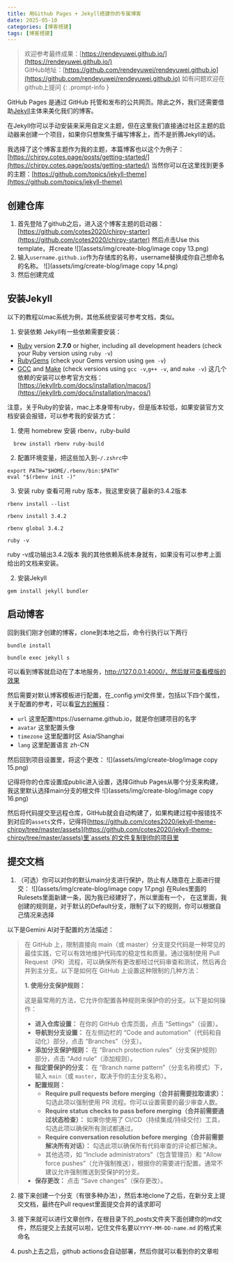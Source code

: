 ```yaml
---
title: 用Github Pages + Jekyll搭建你的专属博客
date: 2025-05-10
categories: [博客搭建]
tags: [博客搭建]
---
```


> 欢迎参考最终成果：[https://rendeyuwei.github.io/](https://rendeyuwei.github.io/)  
> GitHub地址：[https://github.com/rendeyuwei/rendeyuwei.github.io](https://github.com/rendeyuwei/rendeyuwei.github.io) 如有问题欢迎在github上提问
{: .prompt-info }

GitHub Pages 是通过 GitHub 托管和发布的公共网页。除此之外，我们还需要借助[Jekyll](https://jekyllrb.com/)主体来美化我们的博客。

在Jekyll你可以手动安装来采用自定义主题，但在这里我们直接通过社区主题的启动器来创建一个项目，如果你只想聚焦于编写博客上，而不是折腾Jekyll的话。

我选择了这个博客主题作为我的主题，本篇博客也以这个为例子：[https://chirpy.cotes.page/posts/getting-started/](https://chirpy.cotes.page/posts/getting-started/)
当然你可以在这里找到更多的主题：[https://github.com/topics/jekyll-theme](https://github.com/topics/jekyll-theme)

## 创建仓库
1. 首先登陆了github之后，进入这个博客主题的启动器：[https://github.com/cotes2020/chirpy-starter](https://github.com/cotes2020/chirpy-starter) 然后点击Use this template，并create
![](assets/img/create-blog/image copy 13.png)
1. 输入`username.github.io`作为存储库的名称，username替换成你自己想命名的名称。
![](assets/img/create-blog/image copy 14.png)
1. 然后创建完成

## 安装Jekyll
以下的教程以mac系统为例，其他系统安装可参考文档，类似。
1. 安装依赖
Jekyll有一些依赖需要安装：
- [Ruby](https://www.ruby-lang.org/en/downloads/) version **2.7.0** or higher, including all development headers (check your Ruby version using `ruby -v`)
- [RubyGems](https://rubygems.org/pages/download) (check your Gems version using `gem -v`)
- [GCC](https://gcc.gnu.org/install/) and [Make](https://www.gnu.org/software/make/) (check versions using `gcc -v`,`g++ -v`, and `make -v`)
这几个依赖的安装可以参考官方文档：[https://jekyllrb.com/docs/installation/macos/](https://jekyllrb.com/docs/installation/macos/)

注意，关于Ruby的安装，mac上本身带有ruby，但是版本较低，如果安装官方文档安装会报错，可以参考我的安装方式：
1. 使用 homebrew 安装 rbenv，ruby-build
```
  brew install rbenv ruby-build
```
2. 配置环境变量，把这些加入到`~/.zshrc`中
```
export PATH="$HOME/.rbenv/bin:$PATH" 
eval "$(rbenv init -)"
```
 3. 安装 ruby
查看可用 ruby 版本，我这里安装了最新的3.4.2版本
```
rbenv install --list

rbenv install 3.4.2

rbenv global 3.4.2

ruby -v
```
ruby -v成功输出3.4.2版本
我的其他依赖系统本身就有，如果没有可以参考上面给出的文档来安装。

2. 安装Jekyll
```
gem install jekyll bundler
```

## 启动博客
回到我们刚才创建的博客，clone到本地之后，命令行执行以下两行
```
bundle install

bundle exec jekyll s
```
可以看到博客就启动在了本地服务，http://127.0.0.1:4000/，然后就可查看模版的效果

然后需要对默认博客模板进行配置，在_config.yml文件里，包括以下四个属性，关于配置的参考，可以看[官方的解释](https://chirpy.cotes.page/posts/getting-started/)：
- `url` 这里配置https://username.github.io，就是你创建项目的名字
- `avatar` 这里配置头像
- `timezone` 这里配置时区 Asia/Shanghai
- `lang` 这里配置语言 zh-CN

然后回到项目设置里，将这个更改：
![](assets/img/create-blog/image copy 15.png)

记得将你的仓库设置成public进入设置，选择Github Pages从哪个分支来构建，我这里默认选择main分支的根文件
![](assets/img/create-blog/image copy 16.png)

然后将代码提交至远程仓库，GitHub就会自动构建了，如果构建过程中报错找不到对应的`assets`文件，记得将[https://github.com/cotes2020/jekyll-theme-chirpy/tree/master/assets](https://github.com/cotes2020/jekyll-theme-chirpy/tree/master/assets)里`assets`的文件复制到你的项目里

## 提交文档
1. （可选）你可以对你的默认main分支进行保护，防止有人随意在上面进行提交：
![](assets/img/create-blog/image copy 17.png)
在Rules里面的Rulesets里面新建一条，因为我已经建好了，所以里面有一个，
在这里面，我创建的规则是，对于默认的Default分支，限制了以下的规则，你可以根据自己情况来选择

以下是Gemini AI对于配置的方法描述：
> 在 GitHub 上，限制直接向 main（或 master）分支提交代码是一种常见的最佳实践，它可以有效地维护代码库的稳定性和质量。通过强制使用 Pull Request（PR）流程，可以确保所有更改都经过代码审查和测试，然后再合并到主分支。以下是如何在 GitHub 上设置这种限制的几种方法：
> 
> **1. 使用分支保护规则：**
> 
> 这是最常用的方法，它允许你配置各种规则来保护你的分支。以下是如何操作：
> 
> - **进入仓库设置：** 在你的 GitHub 仓库页面，点击 “Settings”（设置）。
> - **导航到分支设置：** 在左侧边栏的 “Code and automation”（代码和自动化）部分，点击 “Branches”（分支）。
> - **添加分支保护规则：** 在 “Branch protection rules”（分支保护规则）部分，点击 “Add rule”（添加规则）。
> - **指定要保护的分支：** 在 “Branch name pattern”（分支名称模式）下，输入 `main`（或 `master`，取决于你的主分支名称）。
> - **配置规则：**
>     - **Require pull requests before merging（合并前需要拉取请求）：** 勾选此项以强制使用 PR 流程。你可以设置需要的最少审查人数。
>     - **Require status checks to pass before merging（合并前需要通过状态检查）：** 如果你使用了 CI/CD（持续集成/持续交付）工具，勾选此项以确保所有测试都通过。
>     - **Require conversation resolution before merging（合并前需要解决所有对话）：** 勾选此项以确保所有代码审查的评论都已解决。
>     - 其他选项，如 “Include administrators”（包含管理员）和 “Allow force pushes”（允许强制推送），根据你的需要进行配置。通常不建议允许强制推送到受保护的分支。
> - **保存更改：** 点击 “Save changes”（保存更改）。

2. 接下来创建一个分支（有很多种办法），然后本地clone了之后，在新分支上提交文档，最终在Pull request里面提交合并的请求即可

3. 接下来就可以进行文章创作，在根目录下的_posts文件夹下面创建你的md文件，然后提交上去就可以啦，记住文件名要以`YYYY-MM-DD-name.md` 的格式来命名

4. push上去之后，github actions会自动部署，然后你就可以看到你的文章啦

